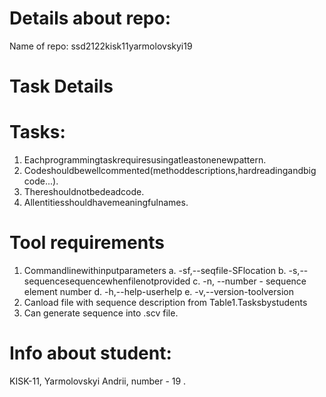 # Details about repo:
Name of repo: ssd2122kisk11yarmolovskyi19
# Task Details

  # Tasks:
  1. Eachprogrammingtaskrequiresusingatleastonenewpattern.
  2. Codeshouldbewellcommented(methoddescriptions,hardreadingandbig
  code...).
  3. Thereshouldnotbedeadcode.
  4. Allentitiesshouldhavemeaningfulnames.
  
  # Tool requirements
  1. Commandlinewithinputparameters
    a. -sf,--seqfile-SFlocation
    b. -s,--sequencesequencewhenfilenotprovided
    c. -n, --number - sequence element number
    d. -h,--help-userhelp
    e. -v,--version-toolversion
  2. Canload file with sequence description from Table1.Tasksbystudents 
  3. Can generate sequence into .scv file.

# Info about student:
KISK-11, Yarmolovskyi Andrii, number - 19 .
# 

